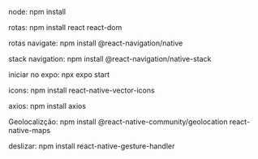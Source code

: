 node: npm install

rotas: npm install react react-dom

rotas navigate: npm install @react-navigation/native

stack navigation: npm install @react-navigation/native-stack  

iniciar no expo: npx expo start

icons: npm install react-native-vector-icons

axios: npm install axios

Geolocalizção: npm install @react-native-community/geolocation react-native-maps

deslizar: npm install react-native-gesture-handler

